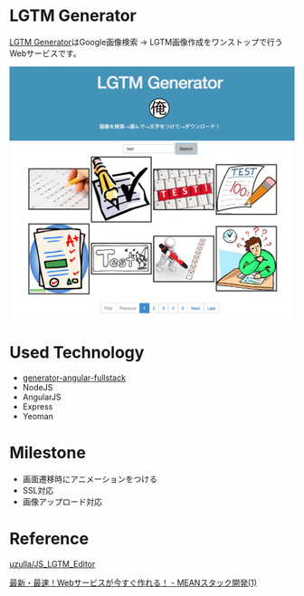# LGTM Generator

[LGTM Generator](http://lgtm-generator.herokuapp.com)はGoogle画像検索 → LGTM画像作成をワンストップで行うWebサービスです。

![screen shot](doc/ss.png)

# Used Technology

- [generator-angular-fullstack](https://github.com/DaftMonk/generator-angular-fullstack)
- NodeJS
- AngularJS
- Express
- Yeoman

# Milestone

- 画面遷移時にアニメーションをつける
- SSL対応
- 画像アップロード対応

# Reference

[uzulla/JS_LGTM_Editor](https://github.com/uzulla/JS_LGTM_Editor)

[最新・最速！Webサービスが今すぐ作れる！ - MEANスタック開発(1)](http://paiza.hatenablog.com/entry/2015/07/08/%E6%9C%80%E6%96%B0%E3%83%BB%E6%9C%80%E9%80%9F%EF%BC%81Web%E3%82%B5%E3%83%BC%E3%83%93%E3%82%B9%E3%81%8C%E4%BB%8A%E3%81%99%E3%81%90%E4%BD%9C%E3%82%8C%E3%82%8B%EF%BC%81_-_MEAN%E3%82%B9%E3%82%BF%E3%83%83)
